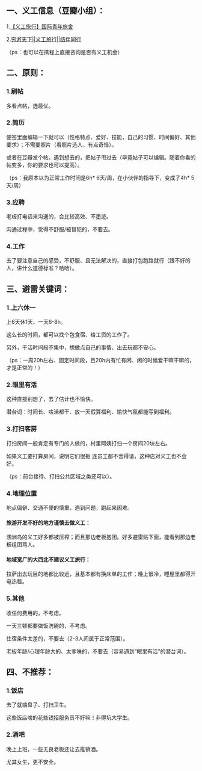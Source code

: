 ## 一、义工信息（豆瓣小组）：
1.[【义工旅行】国际青年旅舍](https://www.douban.com/group/junehostel/?ref=sidebar) 

2.[穷游天下||义工旅行||结伴同行](https://www.douban.com/group/582645/) 

（ps：也可以在携程上直接咨询是否有义工机会）

## 二、原则：
### 1.刷帖
多看点帖，选最优。

### 2.简历
便签里面编辑一下就可以（性格特点、爱好、技能，自己的习惯、时间偏好、其他要求）；不需要照片（看照片选人，有点奇怪）。

或者在豆瓣发个帖。遇到想去的，把帖子甩过去（毕竟帖子可以编辑。随着你看的帖变多，你的要求也可以提高）。

（ps：我原本以为正常工作时间是6h* 6天/周，在小伙伴的指导下，变成了4h* 5天/周）

### 3.应聘
老板打电话来沟通的，会比较高效、不墨迹。

沟通过程中，觉得不舒服/被冒犯的，不要去。

### 4.工作
去了要注意自己的感受，不舒服、且无法解决的，直接打包跑路就行（跟不好的人，讲什么道德标准？哈哈）。

## 三、避雷关键词：
### 1.上六休一
上6天休1天、一天6-8h。

这么长的时间，都可以找个包食宿、给工资的工作了。

另外，干活时间段不集中，想做点自己的事情、出去玩都不安心。

（ps：一周20h左右、固定时间段，且20h内有忙有闲、闲的时候爱干嘛干嘛的，才是正常的！）

### 2.眼里有活
这种直接别想了，去了估计也不愉快。

潜台词：时间长、啥活都干、放一天假算福利、愉快气氛都能写到福利。

### 3.打扫客房
打扫房间一般肯定有专门的人做的，村里阿姨打扫一个房间20块左右。

如果义工要打算房间，说明它们很抠 连员工都不舍得请，这种店对义工也不会好。

（ps：前台接待、打扫公共区域之类还可以）。

### 4.地理位置
地点偏僻、交通不便的慎重，遇到问题，跑起来困难。

#### 旅游开发不好的地方谨慎去做义工：
涠洲岛的义工好多都被压榨；而且那边老板抱团。好多避雷贴下面，能看到那边老板组团骂人。

#### 地域宽广的大西北不建议义工旅行：
拉萨出去玩目的地都比较远，且基本都有换床单的工作；晚上很冷，睡屋里都得开电热毯。

### 5.其他
收任何费用的，不考虑。

一天三顿都要做饭洗碗的，不考虑。

住宿条件太差的，不要去（2-3人间属于正常范围）。

老板年龄/心理年龄大的、太爹味的，不要去（容易遇到“眼里有活”的潜台词）。

## 四、不推荐：
### 1.饭店
去了就端盘子、打扫卫生。

这些饭店啥的花些钱招服务员不好嘛！非得坑大学生。

### 2.酒吧
晚上上班，一些无良老板还让去推销酒。

尤其女生，更不安全。
